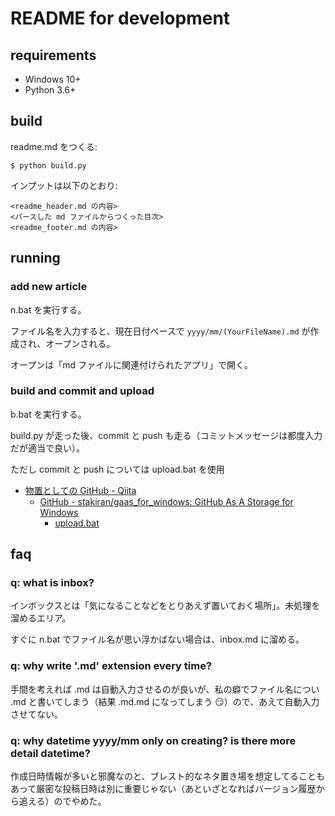 # README for development

## requirements
- Windows 10+
- Python 3.6+

## build
readme.md をつくる:

```
$ python build.py
```

インプットは以下のとおり:

```
<readme_header.md の内容>
<パースした md ファイルからつくった目次>
<readme_footer.md の内容>
```

## running

### add new article
n.bat を実行する。

ファイル名を入力すると、現在日付ベースで `yyyy/mm/(YourFileName).md` が作成され、オープンされる。

オープンは「md ファイルに関連付けられたアプリ」で開く。

### build and commit and upload
b.bat を実行する。

build.py が走った後、commit と push も走る（コミットメッセージは都度入力だが適当で良い）。

ただし commit と push については upload.bat を使用

- [物置としての GitHub - Qiita](https://qiita.com/sta/items/9f146817f1335a6d9306)
  - [GitHub - stakiran/gaas_for_windows: GitHub As A Storage for Windows](https://github.com/stakiran/gaas_for_windows)
    - [upload.bat](https://github.com/stakiran/gaas_for_windows/blob/master/upload.bat)

## faq

### q: what is inbox?
インボックスとは「気になることなどをとりあえず置いておく場所」。未処理を溜めるエリア。

すぐに n.bat でファイル名が思い浮かばない場合は、inbox.md に溜める。

### q: why write '.md' extension every time?
手間を考えれば .md は自動入力させるのが良いが、私の癖でファイル名につい .md と書いてしまう（結果 .md.md になってしまう :smirk:）ので、あえて自動入力させてない。

### q: why datetime yyyy/mm only on creating? is there more detail datetime?
作成日時情報が多いと邪魔なのと、ブレスト的なネタ置き場を想定してることもあって厳密な投稿日時は別に重要じゃない（あといざとなればバージョン履歴から追える）のでやめた。
